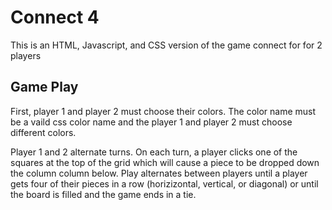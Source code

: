 # Connect 4

This is an HTML, Javascript, and CSS version of the game connect for for 2 players

## Game Play

First, player 1 and player 2 must choose their colors. The color name must be a vaild css color name and the player 1 and player 2 must choose different colors.

Player 1 and 2 alternate turns. On each turn, a player clicks one of the squares at the top of the grid which will cause a piece to be dropped down the column column below. Play alternates between players until a player gets four of their pieces in a row (horizizontal, vertical, or diagonal) or until the board is filled and the game ends in a tie.
